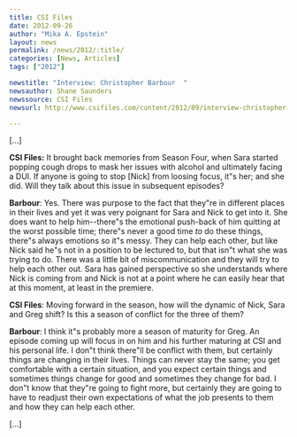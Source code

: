 ```yaml
---
title: CSI Files
date: 2012-09-26
author: "Mika A. Epstein"
layout: news
permalink: /news/2012/:title/
categories: [News, Articles]
tags: ["2012"]

newstitle: "Interview: Christopher Barbour  "
newsauthor: Shane Saunders  
newssource: CSI Files  
newsurl: http://www.csifiles.com/content/2012/09/interview-christopher-barbour-3/  

---
```


[...]

**CSI Files:** It brought back memories from Season Four, when Sara started popping cough drops to mask her issues with alcohol and ultimately facing a DUI. If anyone is going to stop [Nick] from loosing focus, it"s her; and she did. Will they talk about this issue in subsequent episodes?

**Barbour**: Yes. There was purpose to the fact that they"re in different places in their lives and yet it was very poignant for Sara and Nick to get into it. She does want to help him--there"s the emotional push-back of him quitting at the worst possible time; there"s never a good time *to* do these things, there"s always emotions so it"s messy. They can help each other, but like Nick said he"s not in a position to be lectured to, but that isn"t what she was trying to do. There was a little bit of miscommunication and they will try to help each other out. Sara has gained perspective so she understands where Nick is coming from and Nick is not at a point where he can easily hear that at this moment, at least in the premiere.

**CSI Files**: Moving forward in the season, how will the dynamic of Nick, Sara and Greg  shift? Is this a season of conflict for the three of them?

**Barbour**: I think it"s probably more a season of maturity for Greg. An episode coming up will focus in on him and his further maturing at CSI and his personal life. I don"t think there"ll be conflict with them, but certainly things are changing in their lives. Things can never stay the same; you get comfortable with a certain situation, and you expect certain things and sometimes things change for good and sometimes they change for bad. I don"t know that they"re going to fight more, but certainly they are going to have to readjust their own expectations of what the job presents to them and how they can help each other.

[...]
